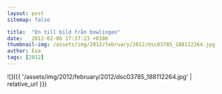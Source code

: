 ```yaml
---
layout: post
sitemap: false

title:  "En till bild från bowlingen"
date:   2012-02-06 17:37:23 +0100
thumbnail-img: /assets/img/2012/february/2012/dsc03785_188112264.jpg
author: Eva
tags: [2012]
---
```




![]({{ '/assets/img/2012/february/2012/dsc03785_188112264.jpg'  | relative_url }})

